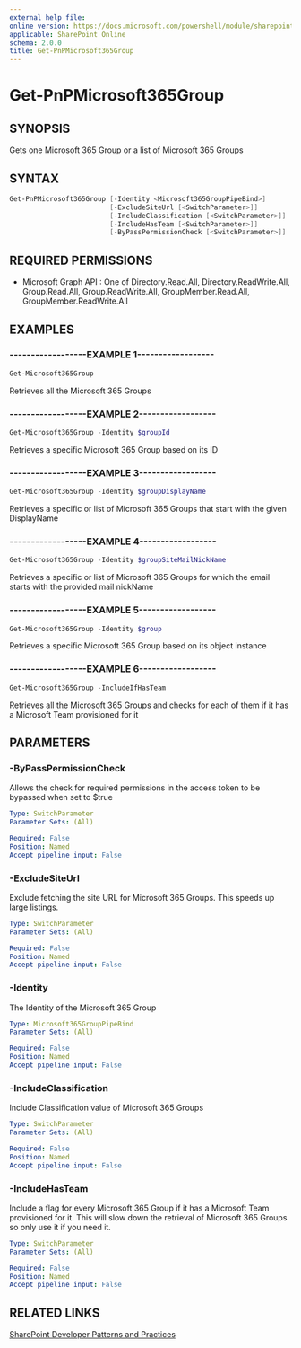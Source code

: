 ```yaml
---
external help file:
online version: https://docs.microsoft.com/powershell/module/sharepoint-pnp/get-pnpmicrosoft365group
applicable: SharePoint Online
schema: 2.0.0
title: Get-PnPMicrosoft365Group
---
```


# Get-PnPMicrosoft365Group

## SYNOPSIS
Gets one Microsoft 365 Group or a list of Microsoft 365 Groups

## SYNTAX 

```powershell
Get-PnPMicrosoft365Group [-Identity <Microsoft365GroupPipeBind>]
                         [-ExcludeSiteUrl [<SwitchParameter>]]
                         [-IncludeClassification [<SwitchParameter>]]
                         [-IncludeHasTeam [<SwitchParameter>]]
                         [-ByPassPermissionCheck [<SwitchParameter>]]
```

## REQUIRED PERMISSIONS

  * Microsoft Graph API : One of Directory.Read.All, Directory.ReadWrite.All, Group.Read.All, Group.ReadWrite.All, GroupMember.Read.All, GroupMember.ReadWrite.All

## EXAMPLES

### ------------------EXAMPLE 1------------------
```powershell
Get-Microsoft365Group
```

Retrieves all the Microsoft 365 Groups

### ------------------EXAMPLE 2------------------
```powershell
Get-Microsoft365Group -Identity $groupId
```

Retrieves a specific Microsoft 365 Group based on its ID

### ------------------EXAMPLE 3------------------
```powershell
Get-Microsoft365Group -Identity $groupDisplayName
```

Retrieves a specific or list of Microsoft 365 Groups that start with the given DisplayName

### ------------------EXAMPLE 4------------------
```powershell
Get-Microsoft365Group -Identity $groupSiteMailNickName
```

Retrieves a specific or list of Microsoft 365 Groups for which the email starts with the provided mail nickName

### ------------------EXAMPLE 5------------------
```powershell
Get-Microsoft365Group -Identity $group
```

Retrieves a specific Microsoft 365 Group based on its object instance

### ------------------EXAMPLE 6------------------
```powershell
Get-Microsoft365Group -IncludeIfHasTeam
```

Retrieves all the Microsoft 365 Groups and checks for each of them if it has a Microsoft Team provisioned for it

## PARAMETERS

### -ByPassPermissionCheck
Allows the check for required permissions in the access token to be bypassed when set to $true

```yaml
Type: SwitchParameter
Parameter Sets: (All)

Required: False
Position: Named
Accept pipeline input: False
```

### -ExcludeSiteUrl
Exclude fetching the site URL for Microsoft 365 Groups. This speeds up large listings.

```yaml
Type: SwitchParameter
Parameter Sets: (All)

Required: False
Position: Named
Accept pipeline input: False
```

### -Identity
The Identity of the Microsoft 365 Group

```yaml
Type: Microsoft365GroupPipeBind
Parameter Sets: (All)

Required: False
Position: Named
Accept pipeline input: False
```

### -IncludeClassification
Include Classification value of Microsoft 365 Groups

```yaml
Type: SwitchParameter
Parameter Sets: (All)

Required: False
Position: Named
Accept pipeline input: False
```

### -IncludeHasTeam
Include a flag for every Microsoft 365 Group if it has a Microsoft Team provisioned for it. This will slow down the retrieval of Microsoft 365 Groups so only use it if you need it.

```yaml
Type: SwitchParameter
Parameter Sets: (All)

Required: False
Position: Named
Accept pipeline input: False
```

## RELATED LINKS

[SharePoint Developer Patterns and Practices](https://aka.ms/sppnp)